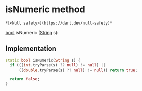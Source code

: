 


# isNumeric method




    *[<Null safety>](https://dart.dev/null-safety)*




[bool](https://api.flutter.dev/flutter/dart-core/bool-class.html) isNumeric
([String](https://api.flutter.dev/flutter/dart-core/String-class.html) s)








## Implementation

```dart
static bool isNumeric(String s) {
  if (((int.tryParse(s) ?? null) != null) ||
      ((double.tryParse(s) ?? null) != null)) return true;

  return false;
}
```







